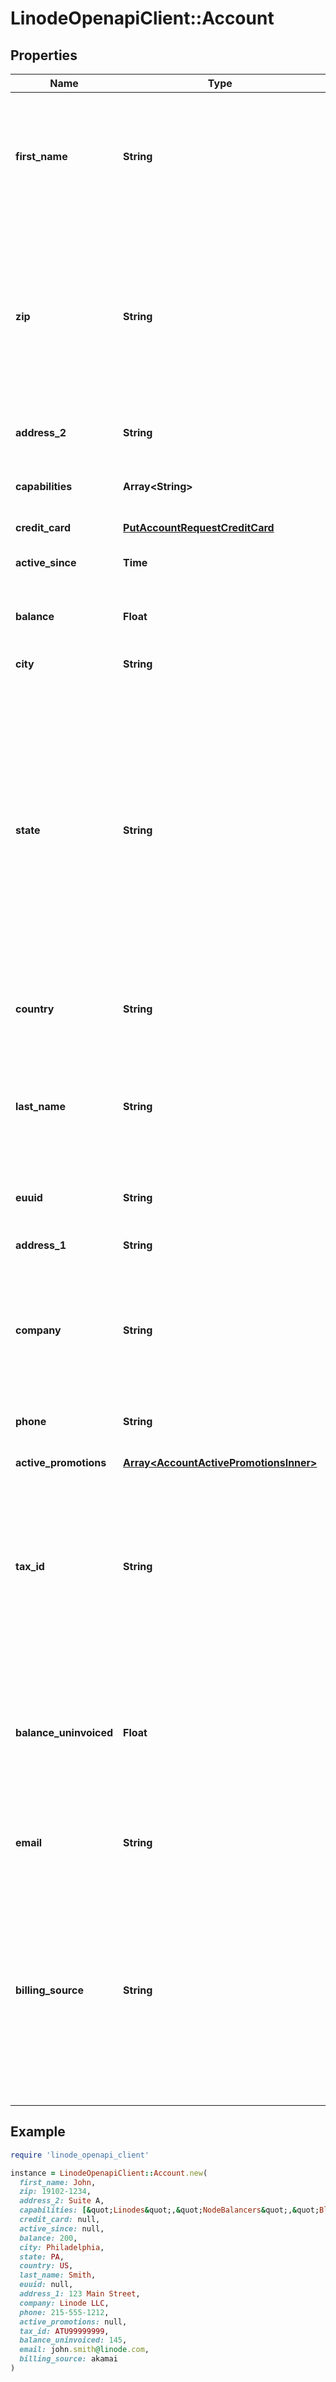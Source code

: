 # LinodeOpenapiClient::Account

## Properties

| Name | Type | Description | Notes |
| ---- | ---- | ----------- | ----- |
| **first_name** | **String** | The first name of the person associated with this Account.  Must not include any of the following characters: &#x60;&lt;&#x60; &#x60;&gt;&#x60; &#x60;(&#x60; &#x60;)&#x60; &#x60;\&quot;&#x60; &#x60;&#x3D;&#x60; | [optional] |
| **zip** | **String** | The zip code of this Account&#39;s billing address. The following restrictions apply:  - Can only contain ASCII letters, numbers, and hyphens (&#x60;-&#x60;). - Must not contain more than 9 letter or number characters. | [optional] |
| **address_2** | **String** | Second line of this Account&#39;s billing address. | [optional] |
| **capabilities** | **Array&lt;String&gt;** | __Read-only__ A list of capabilities your account supports. | [optional][readonly] |
| **credit_card** | [**PutAccountRequestCreditCard**](PutAccountRequestCreditCard.md) |  | [optional] |
| **active_since** | **Time** | __Read-only__ The date and time the account was activated. | [optional][readonly] |
| **balance** | **Float** | __Read-only__ This Account&#39;s balance, in US dollars. | [optional][readonly] |
| **city** | **String** | The city for this Account&#39;s billing address. | [optional] |
| **state** | **String** | If billing address is in the United States (US) or Canada (CA), only the two-letter ISO 3166 State or Province code are accepted. If entering a US military address, state abbreviations (AA, AE, AP) should be entered. If the address is outside the US or CA, this is the Province associated with the Account&#39;s billing address. | [optional] |
| **country** | **String** | The two-letter ISO 3166 country code of this Account&#39;s billing address. | [optional] |
| **last_name** | **String** | The last name of the person associated with this Account.  Must not include any of the following characters: &#x60;&lt;&#x60; &#x60;&gt;&#x60; &#x60;(&#x60; &#x60;)&#x60; &#x60;\&quot;&#x60; &#x60;&#x3D;&#x60; | [optional] |
| **euuid** | **String** | __Read-only__ An external unique identifier for this account. | [optional][readonly] |
| **address_1** | **String** | First line of this Account&#39;s billing address. | [optional] |
| **company** | **String** | The company name associated with this Account.  Must not include any of the following characters: &#x60;&lt;&#x60; &#x60;&gt;&#x60; &#x60;(&#x60; &#x60;)&#x60; &#x60;\&quot;&#x60; &#x60;&#x3D;&#x60; | [optional] |
| **phone** | **String** | The phone number associated with this Account. | [optional] |
| **active_promotions** | [**Array&lt;AccountActivePromotionsInner&gt;**](AccountActivePromotionsInner.md) |  | [optional][readonly] |
| **tax_id** | **String** | The tax identification number associated with this Account, for tax calculations in some countries. If you do not live in a country that collects tax, this should be an empty string (&#x60;\&quot;\&quot;&#x60;). | [optional] |
| **balance_uninvoiced** | **Float** | __Read-only__ This Account&#39;s current estimated invoice in US dollars. This is not your final invoice balance. Transfer charges are not included in the estimate. | [optional][readonly] |
| **email** | **String** | The email address of the person associated with this Account. | [optional] |
| **billing_source** | **String** | __Read-only__ The source of service charges for this Account, as determined by its relationship with Akamai. Accounts that are associated with Akamai-specific customers return a value of &#x60;akamai&#x60;. All other Accounts return a value of &#x60;linode&#x60;. | [optional][readonly] |

## Example

```ruby
require 'linode_openapi_client'

instance = LinodeOpenapiClient::Account.new(
  first_name: John,
  zip: 19102-1234,
  address_2: Suite A,
  capabilities: [&quot;Linodes&quot;,&quot;NodeBalancers&quot;,&quot;Block Storage&quot;,&quot;Object Storage&quot;,&quot;Placement Groups&quot;],
  credit_card: null,
  active_since: null,
  balance: 200,
  city: Philadelphia,
  state: PA,
  country: US,
  last_name: Smith,
  euuid: null,
  address_1: 123 Main Street,
  company: Linode LLC,
  phone: 215-555-1212,
  active_promotions: null,
  tax_id: ATU99999999,
  balance_uninvoiced: 145,
  email: john.smith@linode.com,
  billing_source: akamai
)
```

